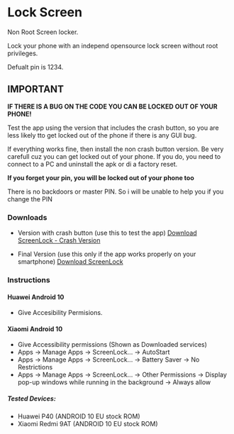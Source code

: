 # Lock Screen
Non Root Screen locker.  
  

Lock your phone with an independ opensource lock screen without root privileges.  
  

Defualt pin is 1234. 
  

## IMPORTANT  
**IF THERE IS A BUG ON THE CODE YOU CAN BE LOCKED OUT OF YOUR PHONE!** 

Test the app using the version that includes the crash button, so you are less likely tto get locked out of the phone if there is any GUI bug.  
  
If everything works fine, then install the non crash button version. Be very carefull cuz you can get locked out of your phone. If you do, you need to connect to a PC and uninstall the apk or di a factory reset.
  
**If you forget your pin, you will be locked out of your phone too**  
  
There is no backdoors or master PIN. So i will be unable to help you if you change the PIN

### Downloads
- Version with crash button (use this to test the app)
[Download ScreenLock - Crash Version](https://github.com/StringManolo/LockScreen/raw/refs/heads/main/app/build/output/ScreenLockCrashVersion.apk) 

- Final Version (use this only if the app works properly on your smartphone)
[Download ScreenLock](https://github.com/StringManolo/LockScreen/raw/refs/heads/main/app/build/output/ScreenLock.apk)
### Instructions

#### Huawei Android 10
- Give Accesibility Permisions.

#### Xiaomi Android 10
- Give Accessibility permissions (Shown as Downloaded services)
- Apps -> Manage Apps -> ScreenLock... -> AutoStart
- Apps -> Manage Apps -> ScreenLock... -> Battery Saver -> No Restrictions
- Apps -> Manage Apps -> ScreenLock... -> Other Permissions -> Display pop-up windows while running in the background -> Always allow

##### Tested Devices:
- Huawei P40 (ANDROID 10 EU stock ROM)
- Xiaomi Redmi 9AT (ANDROID 10 EU stock ROM)
